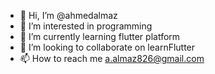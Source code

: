 - 👋 Hi, I’m @ahmedalmaz
- 👀 I’m interested in programming 
- 🌱 I’m currently learning flutter platform
- 💞️ I’m looking to collaborate on learnFlutter
- 📫 How to reach me a.almaz826@gmail.com

<!---
ahmedalmaz/ahmedalmaz is a ✨ special ✨ repository because its `README.md` (this file) appears on your GitHub profile.
You can click the Preview link to take a look at your changes.
--->
